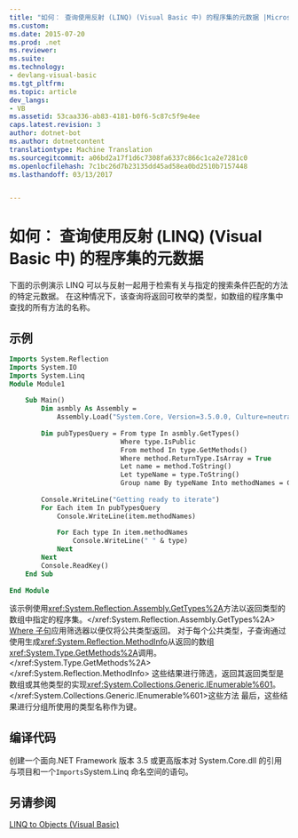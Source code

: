 ```yaml
---
title: "如何︰ 查询使用反射 (LINQ) (Visual Basic 中) 的程序集的元数据 |Microsoft 文档"
ms.custom: 
ms.date: 2015-07-20
ms.prod: .net
ms.reviewer: 
ms.suite: 
ms.technology:
- devlang-visual-basic
ms.tgt_pltfrm: 
ms.topic: article
dev_langs:
- VB
ms.assetid: 53caa336-ab83-4181-b0f6-5c87c5f9e4ee
caps.latest.revision: 3
author: dotnet-bot
ms.author: dotnetcontent
translationtype: Machine Translation
ms.sourcegitcommit: a06bd2a17f1d6c7308fa6337c866c1ca2e7281c0
ms.openlocfilehash: 7c1bc26d7b23135dd45ad58ea0bd2510b7157448
ms.lasthandoff: 03/13/2017


---
```

# <a name="how-to-query-an-assembly39s-metadata-with-reflection-linq-visual-basic"></a>如何︰ 查询使用反射 (LINQ) (Visual Basic 中) 的程序集的元数据
下面的示例演示 LINQ 可以与反射一起用于检索有关与指定的搜索条件匹配的方法的特定元数据。 在这种情况下，该查询将返回可枚举的类型，如数组的程序集中查找的所有方法的名称。  
  
## <a name="example"></a>示例  
  
```vb  
Imports System.Reflection  
Imports System.IO  
Imports System.Linq  
Module Module1  
  
    Sub Main()  
        Dim asmbly As Assembly =   
            Assembly.Load("System.Core, Version=3.5.0.0, Culture=neutral, PublicKeyToken= b77a5c561934e089")  
  
        Dim pubTypesQuery = From type In asmbly.GetTypes()   
                            Where type.IsPublic   
                            From method In type.GetMethods()   
                            Where method.ReturnType.IsArray = True   
                            Let name = method.ToString()   
                            Let typeName = type.ToString()   
                            Group name By typeName Into methodNames = Group  
  
        Console.WriteLine("Getting ready to iterate")  
        For Each item In pubTypesQuery  
            Console.WriteLine(item.methodNames)  
  
            For Each type In item.methodNames  
                Console.WriteLine(" " & type)  
            Next  
        Next  
        Console.ReadKey()  
    End Sub  
  
End Module  
```  
  
 该示例使用<xref:System.Reflection.Assembly.GetTypes%2A>方法以返回类型的数组中指定的程序集。</xref:System.Reflection.Assembly.GetTypes%2A> [Where 子句](../../../../visual-basic/language-reference/queries/where-clause.md)应用筛选器以便仅将公共类型返回。 对于每个公共类型，子查询通过使用生成<xref:System.Reflection.MethodInfo>从返回的数组<xref:System.Type.GetMethods%2A>调用。</xref:System.Type.GetMethods%2A> </xref:System.Reflection.MethodInfo> 这些结果进行筛选，返回其返回类型是数组或其他类型的实现<xref:System.Collections.Generic.IEnumerable%601>。</xref:System.Collections.Generic.IEnumerable%601>这些方法 最后，这些结果进行分组所使用的类型名称作为键。  
  
## <a name="compiling-the-code"></a>编译代码  
 创建一个面向.NET Framework 版本 3.5 或更高版本对 System.Core.dll 的引用与项目和一个`Imports`System.Linq 命名空间的语句。  
  
## <a name="see-also"></a>另请参阅  
 [LINQ to Objects (Visual Basic)](../../../../visual-basic/programming-guide/concepts/linq/linq-to-objects.md)
